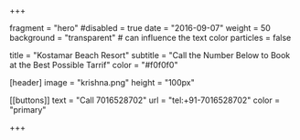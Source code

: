 
+++

fragment = "hero"
#disabled = true
date = "2016-09-07"
weight = 50
background = "transparent" # can influence the text color
particles = false

title = "Kostamar Beach Resort"
subtitle = "Call the Number Below to Book at the Best Possible Tarrif"
color = "#f0f0f0"

[header]
  image = "krishna.png"
  height = "100px"

[[buttons]]
  text = "Call 7016528702"
  url = "tel:+91-7016528702"
  color = "primary"


+++
